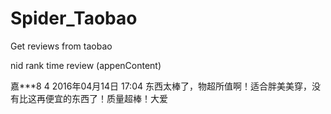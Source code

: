 # Spider_Taobao
Get reviews from taobao

nid rank time review (appenContent)

嘉***8	4	2016年04月14日 17:04	东西太棒了，物超所值啊！适合胖美美穿，没有比这再便宜的东西了！质量超棒！大爱
